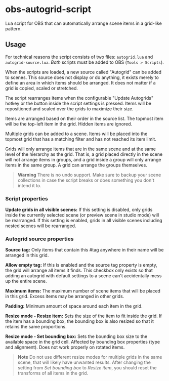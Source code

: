 # obs-autogrid-script

Lua script for OBS that can automatically arrange scene items in a grid-like pattern.


## Usage

For technical reasons the script consists of two files: `autogrid.lua` and `autogrid-source.lua`.
*Both* scripts must be added to OBS (`Tools > Scripts`).

When the scripts are loaded, a new source called "Autogrid" can be added to scenes.
This source does not display or do anything, it exists merely to define an area in
which items should be arranged. It does not matter if a grid is copied, scaled or
stretched.

The script rearranges items when the configurable "Update Autogrids" hotkey or the button
inside the script settings is pressed. Items will be repositioned and scaled over the
grids to maximize their size.

Items are arranged based on their order in the source list. The topmost item will be the
top-left item in the grid. Hidden items are ignored.

Multiple grids can be added to a scene. Items will be placed into the topmost grid that has
a matching filter and has not reached its item limit.

Grids will only arrange items that are in the same scene and at the same level of the
hierarchy as the grid. That is, a grid placed directly in the scene will not arrange items
in groups, and a grid inside a group will only arrange items in the same group. A grid
can arrange the groups themselves.

> **Warning** There is no undo support. Make sure to backup your scene collections in case
> the script breaks or does something you don't intend it to.


### Script properties

**Update grids in all visible scenes:** If this setting is disabled, only grids inside the
currently selected scene (or preview scene in studio mode) will be rearranged.
If this setting is enabled, grids in all visible scenes including nested scenes will be
rearranged.


### Autogrid source properties

**Source tag:** Only items that contain this #tag anywhere in their name will be arranged in this grid.

**Allow empty tag:** If this is enabled and the source tag property is empty, the grid will
arrange all items it finds. This checkbox only exists so that adding an autogrid with default
settings to a scene can't accidentally mess up the entire scene.

**Maximum items:** The maximum number of scene items that will be placed in this grid. Excess
items may be arranged in other grids.

**Padding:** Minimum amount of space around each item in the grid.

**Resize mode - Resize item:** Sets the size of the item to fit inside the grid. If the item
has a bounding box, the bounding box is also resized so that it retains the same proportions.

**Resize mode - Set bounding box:** Sets the bounding box size to the available space in the grid cell.
Affected by bounding box properties (type and alignment). Does not work properly on rotated items.

> **Note** Do not use different resize modes for multiple grids in the same scene, that will
> likely have unwanted results. After changing the setting from *Set bounding box* to *Resize item*,
> you should reset the transforms of all items in the grid.
